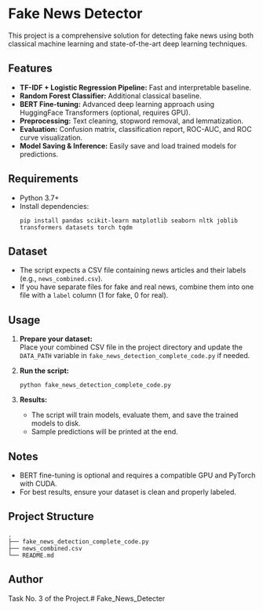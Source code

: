 # Fake News Detector

This project is a comprehensive solution for detecting fake news using both classical machine learning and state-of-the-art deep learning techniques.

## Features

- **TF-IDF + Logistic Regression Pipeline:** Fast and interpretable baseline.
- **Random Forest Classifier:** Additional classical baseline.
- **BERT Fine-tuning:** Advanced deep learning approach using HuggingFace Transformers (optional, requires GPU).
- **Preprocessing:** Text cleaning, stopword removal, and lemmatization.
- **Evaluation:** Confusion matrix, classification report, ROC-AUC, and ROC curve visualization.
- **Model Saving & Inference:** Easily save and load trained models for predictions.

## Requirements

- Python 3.7+
- Install dependencies:
  ```
  pip install pandas scikit-learn matplotlib seaborn nltk joblib transformers datasets torch tqdm
  ```

## Dataset

- The script expects a CSV file containing news articles and their labels (e.g., `news_combined.csv`).
- If you have separate files for fake and real news, combine them into one file with a `label` column (1 for fake, 0 for real).

## Usage

1. **Prepare your dataset:**  
   Place your combined CSV file in the project directory and update the `DATA_PATH` variable in `fake_news_detection_complete_code.py` if needed.

2. **Run the script:**  
   ```
   python fake_news_detection_complete_code.py
   ```

3. **Results:**  
   - The script will train models, evaluate them, and save the trained models to disk.
   - Sample predictions will be printed at the end.

## Notes

- BERT fine-tuning is optional and requires a compatible GPU and PyTorch with CUDA.
- For best results, ensure your dataset is clean and properly labeled.

## Project Structure

```
.
├── fake_news_detection_complete_code.py
├── news_combined.csv
└── README.md
```

## Author

Task No. 3 of the Project.# Fake_News_Detecter
